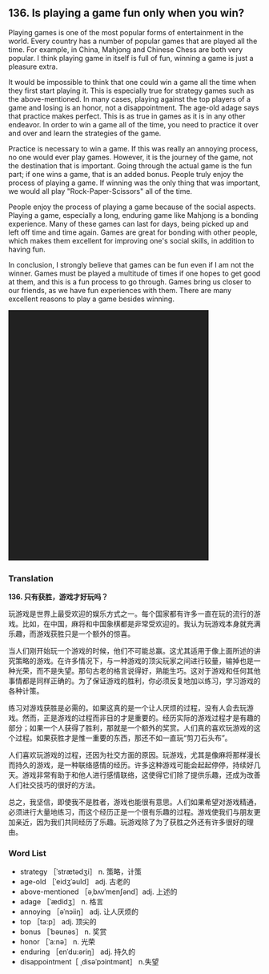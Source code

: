 ## 136. Is playing a game fun only when you win?

Playing games is one of the most popular forms of entertainment in the world. Every country has a number of popular games that are played all the time. For example, in China, Mahjong and Chinese Chess are both very popular. I think playing game in itself is full of fun, winning a game is just a pleasure extra.

It would be impossible to think that one could win a game all the time when they first start playing it. This is especially true for strategy games such as the above-mentioned. In many cases, playing against the top players of a game and losing is an honor, not a disappointment. The age-old adage says that practice makes perfect. This is as true in games as it is in any other endeavor. In order to win a game all of the time, you need to practice it over and over and learn the strategies of the game.

Practice is necessary to win a game. If this was really an annoying process, no one would ever play games. However, it is the journey of the game, not the destination that is important. Going through the actual game is the fun part; if one wins a game, that is an added bonus. People truly enjoy the process of playing a game. If winning was the only thing that was important, we would all play "Rock-Paper-Scissors" all of the time.

People enjoy the process of playing a game because of the social aspects. Playing a game, especially a long, enduring game like Mahjong is a bonding experience. Many of these games can last for days, being picked up and left off time and time again. Games are great for bonding with other people, which makes them excellent for improving one's social skills, in addition to having fun.

In conclusion, I strongly believe that games can be fun even if I am not the winner. Games must be played a multitude of times if one hopes to get good at them, and this is a fun process to go through. Games bring us closer to our friends, as we have fun experiences with them. There are many excellent reasons to play a game besides winning.

![](images/padding_400x500.png)

### Translation

**136. 只有获胜，游戏才好玩吗？**

玩游戏是世界上最受欢迎的娱乐方式之一。每个国家都有许多一直在玩的流行的游戏。比如，在中国，麻将和中国象棋都是非常受欢迎的。我认为玩游戏本身就充满乐趣，而游戏获胜只是一个额外的惊喜。

当人们刚开始玩一个游戏的时候，他们不可能总赢。这尤其适用于像上面所述的讲究策略的游戏。在许多情况下，与一种游戏的顶尖玩家之间进行较量，输掉也是一种光荣，而不是失望。那句古老的格言说得好，熟能生巧。这对于游戏和任何其他事情都是同样正确的。为了保证游戏的胜利，你必须反复地加以练习，学习游戏的各种计策。

练习对游戏获胜是必需的。如果这真的是一个让人厌烦的过程，没有人会去玩游戏。然而，正是游戏的过程而非目的才是重要的。经历实际的游戏过程才是有趣的部分；如果一个人获得了胜利，那就是一个额外的奖赏。人们真的喜欢玩游戏的这个过程。如果获胜才是惟一重要的东西，那还不如一直玩“剪刀石头布”。

人们喜欢玩游戏的过程，还因为社交方面的原因。玩游戏，尤其是像麻将那样漫长而持久的游戏，是一种联络感情的经历。许多这种游戏可能会起起停停，持续好几天。游戏非常有助于和他人进行感情联络，这使得它们除了提供乐趣，还成为改善人们社交技巧的很好的方法。

总之，我坚信，即使我不是胜者，游戏也能很有意思。人们如果希望对游戏精通，必须进行大量地练习，而这个经历正是一个很有乐趣的过程。游戏使我们与朋友更加亲近，因为我们共同经历了乐趣。玩游戏除了为了获胜之外还有许多很好的理由。

### Word List

+ strategy ［ˈstrætədʒi］ n. 策略，计策
+ age-old ［ˈeidʒˈəuld］ adj. 古老的
+ above-mentioned ［əˌbʌvˈmenʃənd］adj. 上述的
+ adage ［ˈædidʒ］ n. 格言
+ annoying ［əˈnɔiiŋ］ adj. 让人厌烦的
+ top ［ta:p］ adj. 顶尖的
+ bonus ［ˈbəunəs］ n. 奖赏
+ honor ［ˈa:nə］ n. 光荣
+ enduring ［enˈdu:əriŋ］ adj. 持久的
+ disappointment［ ˌdisəˈpɔintmənt］ n.失望  


